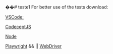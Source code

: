 ��#   t e s t e 1 
 
 For better use of the tests download:

[VSCode:](https://code.visualstudio.com/)

[CodeceptJS](https://codecept.io/quickstart/)

[Node](https://nodejs.org/en/download/package-manager)

[Playwright](https://playwright.dev/)
&& ||
[WebDriver](https://github.com/codeceptjs/CodeceptJS/blob/master/docs/helpers/WebDriver.md)
